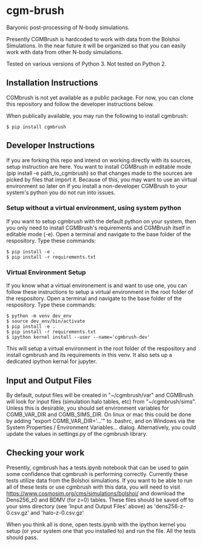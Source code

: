 # cgm-brush

Baryonic post-processing of N-body simulations. 

Presently CGMBrush is hardcoded to work with data from the Bolshoi Simulations. In the near future it will be organized so that you can easily work with data from other N-body simulations.

Tested on various versions of Python 3. Not tested on Python 2.

## Installation Instructions

CGMbrush is not yet available as a public package. For now, you can clone this repository and follow the developer instructions below.

When publically available, you may run the following to install cgmbrush:
```
$ pip install cgmbrush
```
## Developer Instructions
If you are forking this repo and intend on working directly with its sources, setup instruction are here. You want to install CGMBrush in editable mode (pip install -e path_to_cgmbrush) so that changes made to the sources are picked by files that import it. Because of this, you may want to use an virtual environment so later on if you install a non-developer CGMBrush to your system's python you do not run into issues.

### Setup without a virtual environment, using system python

If you want to setup cgmbrush with the default python on your system, then you only need to install CGMBrush's requirements and CGMBrush itself in editable mode (-e). Open a terminal and navigate to the base folder of the respository. Type these commands:
```
$ pip install -e .
$ pip install -r requirements.txt
```

### Virtual Environment Setup
If you know what a virtual environement is and want to use one, you can follow these instructions to setup a virtual environment in the root folder of the respository. Open a terminal and navigate to the base folder of the respository. Type these commands:
```
$ python -m venv dev_env
$ source dev_env/bin/activate
$ pip install -e .
$ pip install -r requirements.txt
$ ipython kernel install --user --name='cgmbrush-dev'
```
This will setup a virtual environment in the root folder of the respository and install cgmbrush and its requirements in this venv. It also sets up a dedicated ipython kernal for jupyter.



## Input and Output Files

By default, output files will be created in "~/cgmbrush/var" and CGMBrush will look for input files (simulation halo tables, etc) from "~/cgmbrush/sims". Unless this is desirable, you should set environment variables for CGMB_VAR_DIR and CGMB_SIMS_DIR. On linux or mac this could be done by adding "export CGMB_VAR_DIR='...'" to .bashrc, and on Windows via the System Properties / Environment Variables... dialog. Alternatively, you could update the values in settings.py of the cgmbrush library.


## Checking your work

Presently, cgmbrush has a tests.ipynb notebook that can be used to gain some confidence that cgmbrush is performing correctly. Currently these tests utilize data from the Bolshoi simulations. If you want to be able to run all of these tests or use cgmbrush with this data, you will need to visit https://www.cosmosim.org/cms/simulations/bolshoi/ and download the Dens256_z0 and BDMV (for z=0) tables. These files should be saved off to your sims directory (see 'Input and Output Files' above) as 'dens256-z-0.csv.gz' and 'halo-z-0.csv.gz'

When you think all is done, open tests.ipynb with the ipython kernel you setup (or your system one that you installed to) and run the file. All the tests should pass.
